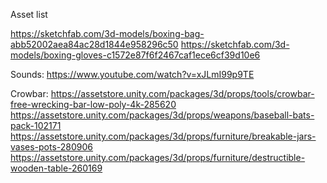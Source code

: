 

Asset list 


https://sketchfab.com/3d-models/boxing-bag-abb52002aea84ac28d1844e958296c50
https://sketchfab.com/3d-models/boxing-gloves-c1572e87f6f2467caf1ece6cf39d10e6

Sounds:
https://www.youtube.com/watch?v=xJLmI99p9TE


Crowbar:
https://assetstore.unity.com/packages/3d/props/tools/crowbar-free-wrecking-bar-low-poly-4k-285620
https://assetstore.unity.com/packages/3d/props/weapons/baseball-bats-pack-102171 
https://assetstore.unity.com/packages/3d/props/furniture/breakable-jars-vases-pots-280906 
https://assetstore.unity.com/packages/3d/props/furniture/destructible-wooden-table-260169 
